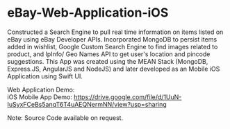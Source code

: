# eBay-Web-Application-iOS

Constructed a Search Engine to pull real time information on items listed on eBay using eBay Developer APIs. 
Incorporated MongoDB to persist items added in wishlist, Google Custom Search Engine to find images related to product, and IpInfo/ Geo Names API to get user's location and pincode suggestions.
This App was created using the MEAN Stack (MongoDB, Express.JS, AngularJS and NodeJS) and later developed as an Mobile iOS Application using Swift UI.

Web Application Demo:  
iOS Mobile App Demo: https://drive.google.com/file/d/1UuN-IuSyxFCeBs5anqT6T4uAEQNermNN/view?usp=sharing

Note: Source Code available on request.



